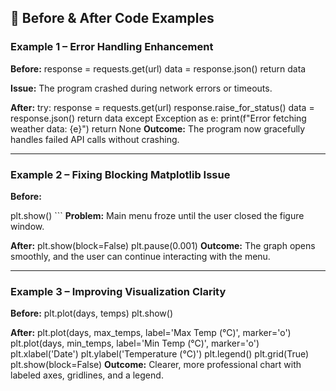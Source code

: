 ## 🔁 Before & After Code Examples

### Example 1 – Error Handling Enhancement
**Before:**
response = requests.get(url)
data = response.json()
return data

**Issue:** The program crashed during network errors or timeouts.  

**After:**
try:
response = requests.get(url)
response.raise_for_status()
data = response.json()
return data
except Exception as e:
print(f"Error fetching weather data: {e}")
return None
**Outcome:** The program now gracefully handles failed API calls without crashing.

---

### Example 2 – Fixing Blocking Matplotlib Issue
**Before:**

plt.show() ``` 
**Problem:** Main menu froze until the user closed the figure window.  

**After:**
plt.show(block=False)
plt.pause(0.001)
**Outcome:** The graph opens smoothly, and the user can continue interacting with the menu.

---

### Example 3 – Improving Visualization Clarity
**Before:**
plt.plot(days, temps)
plt.show()

**After:**
plt.plot(days, max_temps, label='Max Temp (°C)', marker='o')
plt.plot(days, min_temps, label='Min Temp (°C)', marker='o')
plt.xlabel('Date')
plt.ylabel('Temperature (°C)')
plt.legend()
plt.grid(True)
plt.show(block=False)
**Outcome:** Clearer, more professional chart with labeled axes, gridlines, and a legend.
